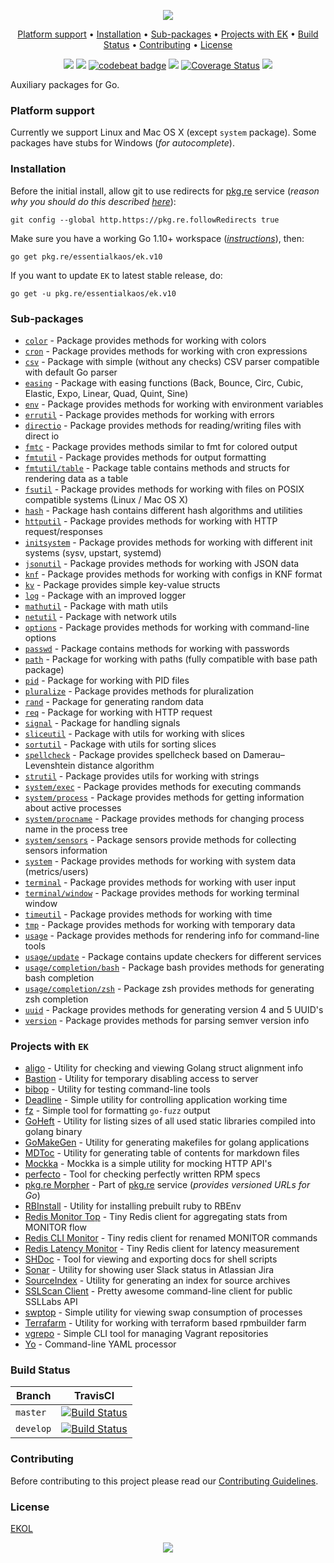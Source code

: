<p align="center"><a href="#readme"><img src="https://gh.kaos.st/go-ek.svg"/></a></p>

<p align="center"><a href="#platform-support">Platform support</a> • <a href="#installation">Installation</a> • <a href="#sub-packages">Sub-packages</a> • <a href="#projects-with-ek">Projects with EK</a> • <a href="#build-status">Build Status</a> • <a href="#contributing">Contributing</a> • <a href="#license">License</a></p>

<p align="center">
  <a href="https://godoc.org/pkg.re/essentialkaos/ek.v10"><img src="https://godoc.org/pkg.re/essentialkaos/ek.v10?status.svg"></a>
  <a href="https://goreportcard.com/report/github.com/essentialkaos/ek"><img src="https://goreportcard.com/badge/github.com/essentialkaos/ek"></a>
  <a href="https://codebeat.co/projects/github-com-essentialkaos-ek"><img alt="codebeat badge" src="https://codebeat.co/badges/3649d737-e5b9-4465-9765-b9f4ebec60ec" /></a>
  <a href="https://travis-ci.org/essentialkaos/ek"><img src="https://travis-ci.org/essentialkaos/ek.svg"></a>
  <a href='https://coveralls.io/github/essentialkaos/ek'><img src='https://coveralls.io/repos/github/essentialkaos/ek/badge.svg' alt='Coverage Status' /></a>
  <a href="https://essentialkaos.com/ekol"><img src="https://gh.kaos.st/ekol.svg"></a>
</p>

Auxiliary packages for Go.

### Platform support

Currently we support Linux and Mac OS X (except `system` package). Some packages have stubs for Windows (_for autocomplete_).

### Installation

Before the initial install, allow git to use redirects for [pkg.re](https://github.com/essentialkaos/pkgre) service (_reason why you should do this described [here](https://github.com/essentialkaos/pkgre#git-support)_):

```
git config --global http.https://pkg.re.followRedirects true
```

Make sure you have a working Go 1.10+ workspace (_[instructions](https://golang.org/doc/install)_), then:

```
go get pkg.re/essentialkaos/ek.v10
```

If you want to update `EK` to latest stable release, do:

```
go get -u pkg.re/essentialkaos/ek.v10
```

### Sub-packages

* [`color`](https://godoc.org/pkg.re/essentialkaos/ek.v10/color) - Package provides methods for working with colors
* [`cron`](https://godoc.org/pkg.re/essentialkaos/ek.v10/cron) - Package provides methods for working with cron expressions
* [`csv`](https://godoc.org/pkg.re/essentialkaos/ek.v10/csv) - Package with simple (without any checks) CSV parser compatible with default Go parser
* [`easing`](https://godoc.org/pkg.re/essentialkaos/ek.v10/easing) - Package with easing functions (Back, Bounce, Circ, Cubic, Elastic, Expo, Linear, Quad, Quint, Sine)
* [`env`](https://godoc.org/pkg.re/essentialkaos/ek.v10/env) - Package provides methods for working with environment variables
* [`errutil`](https://godoc.org/pkg.re/essentialkaos/ek.v10/errutil) - Package provides methods for working with errors
* [`directio`](https://godoc.org/pkg.re/essentialkaos/ek.v10/directio) - Package provides methods for reading/writing files with direct io
* [`fmtc`](https://godoc.org/pkg.re/essentialkaos/ek.v10/fmtc) - Package provides methods similar to fmt for colored output
* [`fmtutil`](https://godoc.org/pkg.re/essentialkaos/ek.v10/fmtutil) - Package provides methods for output formatting
* [`fmtutil/table`](https://godoc.org/pkg.re/essentialkaos/ek.v10/fmtutil/table) - Package table contains methods and structs for rendering data as a table
* [`fsutil`](https://godoc.org/pkg.re/essentialkaos/ek.v10/fsutil) - Package provides methods for working with files on POSIX compatible systems (Linux / Mac OS X)
* [`hash`](https://godoc.org/pkg.re/essentialkaos/ek.v10/hash) - Package hash contains different hash algorithms and utilities
* [`httputil`](https://godoc.org/pkg.re/essentialkaos/ek.v10/httputil) - Package provides methods for working with HTTP request/responses
* [`initsystem`](https://godoc.org/pkg.re/essentialkaos/ek.v10/initsystem) - Package provides methods for working with different init systems (sysv, upstart, systemd)
* [`jsonutil`](https://godoc.org/pkg.re/essentialkaos/ek.v10/jsonutil) - Package provides methods for working with JSON data
* [`knf`](https://godoc.org/pkg.re/essentialkaos/ek.v10/knf) - Package provides methods for working with configs in KNF format
* [`kv`](https://godoc.org/pkg.re/essentialkaos/ek.v10/kv) - Package provides simple key-value structs
* [`log`](https://godoc.org/pkg.re/essentialkaos/ek.v10/log) - Package with an improved logger
* [`mathutil`](https://godoc.org/pkg.re/essentialkaos/ek.v10/mathutil) - Package with math utils
* [`netutil`](https://godoc.org/pkg.re/essentialkaos/ek.v10/netutil) - Package with network utils
* [`options`](https://godoc.org/pkg.re/essentialkaos/ek.v10/options) - Package provides methods for working with command-line options
* [`passwd`](https://godoc.org/pkg.re/essentialkaos/ek.v10/passwd) - Package contains methods for working with passwords
* [`path`](https://godoc.org/pkg.re/essentialkaos/ek.v10/path) - Package for working with paths (fully compatible with base path package)
* [`pid`](https://godoc.org/pkg.re/essentialkaos/ek.v10/pid) - Package for working with PID files
* [`pluralize`](https://godoc.org/pkg.re/essentialkaos/ek.v10/pluralize) - Package provides methods for pluralization
* [`rand`](https://godoc.org/pkg.re/essentialkaos/ek.v10/rand) - Package for generating random data
* [`req`](https://godoc.org/pkg.re/essentialkaos/ek.v10/req) - Package for working with HTTP request
* [`signal`](https://godoc.org/pkg.re/essentialkaos/ek.v10/signal) - Package for handling signals
* [`sliceutil`](https://godoc.org/pkg.re/essentialkaos/ek.v10/sliceutil) - Package with utils for working with slices
* [`sortutil`](https://godoc.org/pkg.re/essentialkaos/ek.v10/sortutil) - Package with utils for sorting slices
* [`spellcheck`](https://godoc.org/pkg.re/essentialkaos/ek.v10/spellcheck) - Package provides spellcheck based on Damerau–Levenshtein distance algorithm
* [`strutil`](https://godoc.org/pkg.re/essentialkaos/ek.v10/strutil) - Package provides utils for working with strings
* [`system/exec`](https://godoc.org/pkg.re/essentialkaos/ek.v10/system/process) - Package provides methods for executing commands
* [`system/process`](https://godoc.org/pkg.re/essentialkaos/ek.v10/system/process) - Package provides methods for getting information about active processes
* [`system/procname`](https://godoc.org/pkg.re/essentialkaos/ek.v10/system/process) - Package provides methods for changing process name in the process tree
* [`system/sensors`](https://godoc.org/pkg.re/essentialkaos/ek.v10/system/sensors) - Package sensors provide methods for collecting sensors information
* [`system`](https://godoc.org/pkg.re/essentialkaos/ek.v10/system) - Package provides methods for working with system data (metrics/users)
* [`terminal`](https://godoc.org/pkg.re/essentialkaos/ek.v10/terminal) - Package provides methods for working with user input
* [`terminal/window`](https://godoc.org/pkg.re/essentialkaos/ek.v10/terminal/window) - Package provides methods for working terminal window
* [`timeutil`](https://godoc.org/pkg.re/essentialkaos/ek.v10/timeutil) - Package provides methods for working with time
* [`tmp`](https://godoc.org/pkg.re/essentialkaos/ek.v10/tmp) - Package provides methods for working with temporary data
* [`usage`](https://godoc.org/pkg.re/essentialkaos/ek.v10/usage) - Package provides methods for rendering info for command-line tools
* [`usage/update`](https://godoc.org/pkg.re/essentialkaos/ek.v10/usage/update) - Package contains update checkers for different services
* [`usage/completion/bash`](https://godoc.org/pkg.re/essentialkaos/ek.v10/usage/completion/bash) - Package bash provides methods for generating bash completion
* [`usage/completion/zsh`](https://godoc.org/pkg.re/essentialkaos/ek.v10/usage/completion/zsh) - Package zsh provides methods for generating zsh completion
* [`uuid`](https://godoc.org/pkg.re/essentialkaos/ek.v10/uuid) - Package provides methods for generating version 4 and 5 UUID's
* [`version`](https://godoc.org/pkg.re/essentialkaos/ek.v10/version) - Package provides methods for parsing semver version info

### Projects with `EK`

* [aligo](https://github.com/essentialkaos/aligo) - Utility for checking and viewing Golang struct alignment info
* [Bastion](https://github.com/essentialkaos/bastion) - Utility for temporary disabling access to server
* [bibop](https://github.com/essentialkaos/bibop) - Utility for testing command-line tools
* [Deadline](https://github.com/essentialkaos/deadline) - Simple utility for controlling application working time
* [fz](https://github.com/essentialkaos/fz) - Simple tool for formatting `go-fuzz` output
* [GoHeft](https://github.com/essentialkaos/goheft) - Utility for listing sizes of all used static libraries compiled into golang binary
* [GoMakeGen](https://github.com/essentialkaos/gomakegen) - Utility for generating makefiles for golang applications
* [MDToc](https://github.com/essentialkaos/mdtoc) - Utility for generating table of contents for markdown files
* [Mockka](https://github.com/essentialkaos/mockka) - Mockka is a simple utility for mocking HTTP API's
* [perfecto](https://github.com/essentialkaos/perfecto) - Tool for checking perfectly written RPM specs
* [pkg.re Morpher](https://github.com/essentialkaos/pkgre) - Part of [pkg.re](https://pkg.re) service (_provides versioned URLs for Go_)
* [RBInstall](https://github.com/essentialkaos/rbinstall) - Utility for installing prebuilt ruby to RBEnv
* [Redis Monitor Top](https://github.com/essentialkaos/redis-monitor-top) - Tiny Redis client for aggregating stats from MONITOR flow
* [Redis CLI Monitor](https://github.com/essentialkaos/redis-cli-monitor) - Tiny redis client for renamed MONITOR commands
* [Redis Latency Monitor](https://github.com/essentialkaos/redis-latency-monitor) - Tiny Redis client for latency measurement
* [SHDoc](https://github.com/essentialkaos/shdoc) - Tool for viewing and exporting docs for shell scripts
* [Sonar](https://github.com/essentialkaos/sonar) - Utility for showing user Slack status in Atlassian Jira
* [SourceIndex](https://github.com/essentialkaos/source-index) - Utility for generating an index for source archives
* [SSLScan Client](https://github.com/essentialkaos/sslcli) - Pretty awesome command-line client for public SSLLabs API
* [swptop](https://github.com/essentialkaos/swptop) - Simple utility for viewing swap consumption of processes
* [Terrafarm](https://github.com/essentialkaos/terrafarm) - Utility for working with terraform based rpmbuilder farm
* [vgrepo](https://github.com/gongled/vgrepo) - Simple CLI tool for managing Vagrant repositories
* [Yo](https://github.com/essentialkaos/yo) - Command-line YAML processor

### Build Status

| Branch | TravisCI |
|--------|----------|
| `master` | [![Build Status](https://travis-ci.org/essentialkaos/ek.svg?branch=master)](https://travis-ci.org/essentialkaos/ek) |
| `develop` | [![Build Status](https://travis-ci.org/essentialkaos/ek.svg?branch=develop)](https://travis-ci.org/essentialkaos/ek) |

### Contributing

Before contributing to this project please read our [Contributing Guidelines](https://github.com/essentialkaos/contributing-guidelines#contributing-guidelines).

### License

[EKOL](https://essentialkaos.com/ekol)

<p align="center"><a href="https://essentialkaos.com"><img src="https://gh.kaos.st/ekgh.svg"/></a></p>
